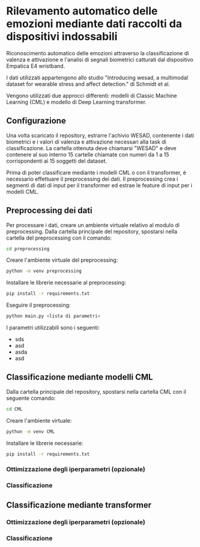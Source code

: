 # Rilevamento automatico delle emozioni mediante dati raccolti da dispositivi indossabili

Riconoscimento automatico delle emozioni attraverso la classificazione di valenza e attivazione e l'analisi di segnali biometrici catturati dal dispositivo Empatica E4 wristband. 

I dati utilizzati appartengono allo studio "Introducing wesad, a multimodal dataset for wearable stress and affect detection." di Schmidt et al. 

Vengono utilizzati due approcci differenti: modelli di Classic Machine Learning (CML) e modello di Deep Learning transformer.

## Configurazione

Una volta scaricato il repository, estrarre l'achivio WESAD, contenente i dati biometrici e i valori di valenza e attivazione necessari alla task di classificazione. La cartella ottenuta deve chiamarsi "WESAD" e deve contenere al suo interno 15 cartelle chiamate con numeri da 1 a 15 corrispondenti ai 15 soggetti del dataset.

Prima di poter classificare mediante i modelli CML o con il transformer, è necessario effettuare il preprocessing dei dati. Il preprocessing crea i segmenti di dati di input per il transformer ed estrae le feature di input per i modelli CML. 

## Preprocessing dei dati

Per processare i dati, creare un ambiente virtuale relativo al modulo di preprocessing. Dalla cartella principale del repository, spostarsi nella cartella del preprocessing con il comando:

```bash
cd preprocessing
```

Creare l'ambiente virtuale del preprocessing:

```bash
python -m venv preprocessing
```

Installare le librerie necessarie al preprocessing:

```bash
pip install -r requirements.txt
```

Eseguire il preprocessing:

```bash
python main.py <lista di parametri>
```

I parametri utilizzabili sono i seguenti:

* sds
* asd
* asda
* asd

## Classificazione mediante modelli CML

Dalla cartella principale del repository, spostarsi nella cartella CML con il seguente comando:

```bash
cd CML
```

Creare l'ambiente virtuale:

```bash
python -m venv CML
```

Installare le librerie necessarie:

```bash
pip install -r requirements.txt
```

### Ottimizzazione degli iperparametri (opzionale)

### Classificazione

## Classificazione mediante transformer

### Ottimizzazione degli iperparametri (opzionale)

### Classificazione